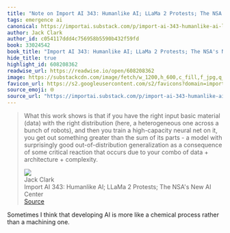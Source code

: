 ```yaml
---
title: "Note on Import AI 343: Humanlike AI; LLaMa 2 Protests; The NSA's New AI Center via Jack Clark"
tags: emergence ai
canonical: https://importai.substack.com/p/import-ai-343-humanlike-ai-llama?utm_source=post-email-title&publication_id=1317673&post_id=137783878&utm_campaign=email-post-title&isFreemail=true&r=663eh&utm_medium=email
author: Jack Clark
author_id: c054117ddd4c756958b5590b432f59fd
book: 33024542
book_title: "Import AI 343: Humanlike AI; LLaMa 2 Protests; The NSA's New AI Center"
hide_title: true
highlight_id: 608208362
readwise_url: https://readwise.io/open/608208362
image: https://substackcdn.com/image/fetch/w_1200,h_600,c_fill,f_jpg,q_auto:good,fl_progressive:steep,g_auto/https%3A%2F%2Fsubstack-post-media.s3.amazonaws.com%2Fpublic%2Fimages%2Fd6d17996-2bef-40a4-abe3-be72a0e8a227_258x258.png
favicon_url: https://s2.googleusercontent.com/s2/favicons?domain=importai.substack.com
source_emoji: 🌐
source_url: "https://importai.substack.com/p/import-ai-343-humanlike-ai-llama?utm_source=post-email-title&publication_id=1317673&post_id=137783878&utm_campaign=email-post-title&isFreemail=true&r=663eh&utm_medium=email#:~:text=What%20this%20work,architecture%20%2B%20complexity."
---
```


> What this work shows is that if you have the right input basic material (data) with the right distribution (here, a heterogeneous one across a bunch of robots), and then you train a high-capacity neural net on it, you get out something greater than the sum of its parts - a model with surprisingly good out-of-distribution generalization as a consequence of some critical reaction that occurs due to your combo of data + architecture + complexity.
> <div class="quoteback-footer"><div class="quoteback-avatar"><img class="mini-favicon" src="https://s2.googleusercontent.com/s2/favicons?domain=importai.substack.com"></div><div class="quoteback-metadata"><div class="metadata-inner"><span style="display:none">FROM:</span><div aria-label="Jack Clark" class="quoteback-author"> Jack Clark</div><div aria-label="Import AI 343: Humanlike AI; LLaMa 2 Protests; The NSA's New AI Center" class="quoteback-title"> Import AI 343: Humanlike AI; LLaMa 2 Protests; The NSA's New AI Center</div></div></div><div class="quoteback-backlink"><a target="_blank" aria-label="go to the full text of this quotation" rel="noopener" href="https://importai.substack.com/p/import-ai-343-humanlike-ai-llama?utm_source=post-email-title&publication_id=1317673&post_id=137783878&utm_campaign=email-post-title&isFreemail=true&r=663eh&utm_medium=email#:~:text=What%20this%20work,architecture%20%2B%20complexity." class="quoteback-arrow"> Source</a></div></div>

Sometimes I think that developing AI is more like a chemical process rather than a machining one. 